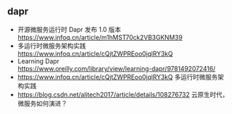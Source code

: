 ## dapr
- 开源微服务运行时 Dapr 发布 1.0 版本  
    https://www.infoq.cn/article/m1hMST70ck2VB3GKNM39
- 多运行时微服务架构实践  
    https://www.infoq.cn/article/cQjtZWPREoo0jqlRY3kQ
- Learning Dapr  
  https://www.oreilly.com/library/view/learning-dapr/9781492072416/
- https://www.infoq.cn/article/cQjtZWPREoo0jqlRY3kQ 多运行时微服务架构实践
- https://blog.csdn.net/alitech2017/article/details/108276732 云原生时代，微服务如何演进？
